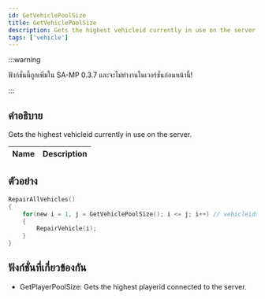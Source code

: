 ```yaml
---
id: GetVehiclePoolSize
title: GetVehiclePoolSize
description: Gets the highest vehicleid currently in use on the server.
tags: ['vehicle']
---
```


:::warning

ฟังก์ชั่นนี้ถูกเพิ่มใน SA-MP 0.3.7 และจะไม่ทำงานในเวอร์ชั่นก่อนหน้านี้!

:::

## คำอธิบาย

Gets the highest vehicleid currently in use on the server.


| Name | Description |
|------|-------------|


## ตัวอย่าง


```c
RepairAllVehicles()
{
    for(new i = 1, j = GetVehiclePoolSize(); i <= j; i++) // vehicleids start at 1
    {
        RepairVehicle(i);
    }
}
```


## ฟังก์ชั่นที่เกี่ยวข้องกัน


-  GetPlayerPoolSize: Gets the highest playerid connected to the server.